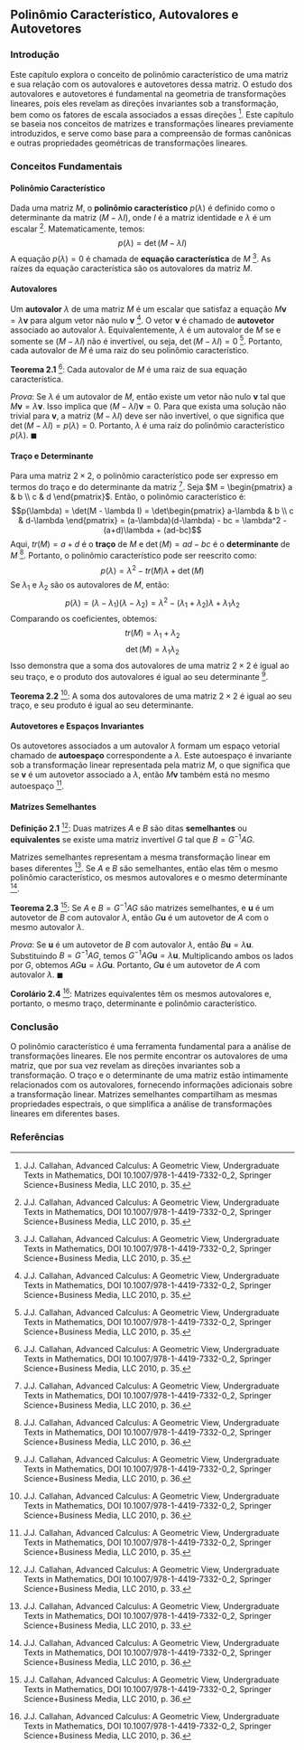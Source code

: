 ## Polinômio Característico, Autovalores e Autovetores

### Introdução
Este capítulo explora o conceito de polinômio característico de uma matriz e sua relação com os autovalores e autovetores dessa matriz. O estudo dos autovalores e autovetores é fundamental na geometria de transformações lineares, pois eles revelam as direções invariantes sob a transformação, bem como os fatores de escala associados a essas direções [^35]. Este capítulo se baseia nos conceitos de matrizes e transformações lineares previamente introduzidos, e serve como base para a compreensão de formas canônicas e outras propriedades geométricas de transformações lineares.

### Conceitos Fundamentais

#### Polinômio Característico
Dada uma matriz $M$, o **polinômio característico** $p(\lambda)$ é definido como o determinante da matriz $(M - \lambda I)$, onde $I$ é a matriz identidade e $\lambda$ é um escalar [^35]. Matematicamente, temos:
$$p(\lambda) = \det(M - \lambda I)$$
A equação $p(\lambda) = 0$ é chamada de **equação característica** de $M$ [^35]. As raízes da equação característica são os autovalores da matriz $M$.

#### Autovalores
Um **autovalor** $\lambda$ de uma matriz $M$ é um escalar que satisfaz a equação $M\mathbf{v} = \lambda\mathbf{v}$ para algum vetor não nulo $\mathbf{v}$ [^35]. O vetor $\mathbf{v}$ é chamado de **autovetor** associado ao autovalor $\lambda$. Equivalentemente, $\lambda$ é um autovalor de $M$ se e somente se $(M - \lambda I)$ não é invertível, ou seja, $\det(M - \lambda I) = 0$ [^35]. Portanto, cada autovalor de $M$ é uma raiz do seu polinômio característico.

**Teorema 2.1** [^35]: Cada autovalor de $M$ é uma raiz de sua equação característica.

*Prova*: Se $\lambda$ é um autovalor de $M$, então existe um vetor não nulo $\mathbf{v}$ tal que $M\mathbf{v} = \lambda\mathbf{v}$. Isso implica que $(M - \lambda I)\mathbf{v} = 0$. Para que exista uma solução não trivial para $\mathbf{v}$, a matriz $(M - \lambda I)$ deve ser não invertível, o que significa que $\det(M - \lambda I) = p(\lambda) = 0$. Portanto, $\lambda$ é uma raiz do polinômio característico $p(\lambda)$. $\blacksquare$

#### Traço e Determinante
Para uma matriz $2 \times 2$, o polinômio característico pode ser expresso em termos do traço e do determinante da matriz [^36]. Seja $M = \begin{pmatrix} a & b \\ c & d \end{pmatrix}$. Então, o polinômio característico é:
$$p(\lambda) = \det(M - \lambda I) = \det\begin{pmatrix} a-\lambda & b \\ c & d-\lambda \end{pmatrix} = (a-\lambda)(d-\lambda) - bc = \lambda^2 - (a+d)\lambda + (ad-bc)$$
Aqui, $tr(M) = a+d$ é o **traço** de $M$ e $\det(M) = ad-bc$ é o **determinante** de $M$ [^36]. Portanto, o polinômio característico pode ser reescrito como:
$$p(\lambda) = \lambda^2 - tr(M)\lambda + \det(M)$$
Se $\lambda_1$ e $\lambda_2$ são os autovalores de $M$, então:
$$p(\lambda) = (\lambda - \lambda_1)(\lambda - \lambda_2) = \lambda^2 - (\lambda_1 + \lambda_2)\lambda + \lambda_1\lambda_2$$
Comparando os coeficientes, obtemos:
$$tr(M) = \lambda_1 + \lambda_2$$
$$\det(M) = \lambda_1\lambda_2$$
Isso demonstra que a soma dos autovalores de uma matriz $2 \times 2$ é igual ao seu traço, e o produto dos autovalores é igual ao seu determinante [^36].

**Teorema 2.2** [^36]: A soma dos autovalores de uma matriz $2 \times 2$ é igual ao seu traço, e seu produto é igual ao seu determinante.

#### Autovetores e Espaços Invariantes
Os autovetores associados a um autovalor $\lambda$ formam um espaço vetorial chamado de **autoespaço** correspondente a $\lambda$. Este autoespaço é invariante sob a transformação linear representada pela matriz $M$, o que significa que se $\mathbf{v}$ é um autovetor associado a $\lambda$, então $M\mathbf{v}$ também está no mesmo autoespaço [^35].

#### Matrizes Semelhantes
**Definição 2.1** [^33]: Duas matrizes $A$ e $B$ são ditas **semelhantes** ou **equivalentes** se existe uma matriz invertível $G$ tal que $B = G^{-1}AG$.

Matrizes semelhantes representam a mesma transformação linear em bases diferentes [^33]. Se $A$ e $B$ são semelhantes, então elas têm o mesmo polinômio característico, os mesmos autovalores e o mesmo determinante [^36].

**Teorema 2.3** [^36]: Se $A$ e $B = G^{-1}AG$ são matrizes semelhantes, e $\mathbf{u}$ é um autovetor de $B$ com autovalor $\lambda$, então $G\mathbf{u}$ é um autovetor de $A$ com o mesmo autovalor $\lambda$.

*Prova*: Se $\mathbf{u}$ é um autovetor de $B$ com autovalor $\lambda$, então $B\mathbf{u} = \lambda\mathbf{u}$. Substituindo $B = G^{-1}AG$, temos $G^{-1}AG\mathbf{u} = \lambda\mathbf{u}$. Multiplicando ambos os lados por $G$, obtemos $AG\mathbf{u} = \lambda G\mathbf{u}$. Portanto, $G\mathbf{u}$ é um autovetor de $A$ com autovalor $\lambda$. $\blacksquare$

**Corolário 2.4** [^36]: Matrizes equivalentes têm os mesmos autovalores e, portanto, o mesmo traço, determinante e polinômio característico.

### Conclusão
O polinômio característico é uma ferramenta fundamental para a análise de transformações lineares. Ele nos permite encontrar os autovalores de uma matriz, que por sua vez revelam as direções invariantes sob a transformação. O traço e o determinante de uma matriz estão intimamente relacionados com os autovalores, fornecendo informações adicionais sobre a transformação linear. Matrizes semelhantes compartilham as mesmas propriedades espectrais, o que simplifica a análise de transformações lineares em diferentes bases.

### Referências
[^35]: J.J. Callahan, Advanced Calculus: A Geometric View, Undergraduate Texts in Mathematics, DOI 10.1007/978-1-4419-7332-0_2, Springer Science+Business Media, LLC 2010, p. 35.
[^36]: J.J. Callahan, Advanced Calculus: A Geometric View, Undergraduate Texts in Mathematics, DOI 10.1007/978-1-4419-7332-0_2, Springer Science+Business Media, LLC 2010, p. 36.
[^33]: J.J. Callahan, Advanced Calculus: A Geometric View, Undergraduate Texts in Mathematics, DOI 10.1007/978-1-4419-7332-0_2, Springer Science+Business Media, LLC 2010, p. 33.
<!-- END -->